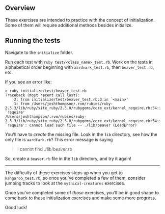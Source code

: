 ## Overview

These exercises are intended to practice with the concept of initialization. Some of them will require additional methods besides initialize.

## Running the tests

Navigate to the `initialize` folder. 

Run each test with `ruby test/<class_name>_test.rb`. Work on the tests in alphabetical order beginning with `aardvark_test.rb`, then `beaver_test.rb`, etc.

If you see an error like:

```
> ruby initialize/test/beaver_test.rb
Traceback (most recent call last):
	2: from initialize/test/beaver_test.rb:3:in `<main>'
	1: from /Users/joshthompson/.rvm/rubies/ruby-2.5.3/lib/ruby/site_ruby/2.5.0/rubygems/core_ext/kernel_require.rb:54:in `require'
/Users/joshthompson/.rvm/rubies/ruby-2.5.3/lib/ruby/site_ruby/2.5.0/rubygems/core_ext/kernel_require.rb:54:in `require': cannot load such file -- ./lib/beaver (LoadError)
```

You'll have to _create_ the missing file. Look in the `lib` directory, see how the only file is `aardfark.rb`? This error message is saying 
> I cannot find ./lib/beaver.rb

So, create a `beaver.rb` file in the `lib` directory, and try it again!

-------------------------------

The difficulty of these exercises steps up when you get to `kangaroo_test.rb`, so once you've completed a few of them, consider jumping tracks to look at the `mythical-creatures` exercises.

Once you've completed some of _those_ exercises, you'll be in good shape to come back to these initialization exercises and make some more progress. 

Good luck!